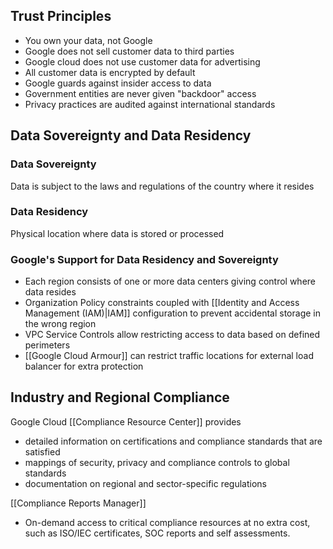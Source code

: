 
## Trust Principles
 - You own your data, not Google
 - Google does not sell customer data to third parties
 - Google cloud does not use customer data for advertising
 - All customer data is encrypted by default
 - Google guards against insider access to data
 - Government entities are never given "backdoor" access
 - Privacy practices are audited against international standards

## Data Sovereignty and Data Residency

### Data Sovereignty
Data is subject to the laws and regulations of the country where it resides

### Data Residency
Physical location where data is stored or processed

### Google's Support for Data Residency and Sovereignty

- Each region consists of one or more data centers giving control where data resides
- Organization Policy constraints coupled with [[Identity and Access Management (IAM)|IAM]] configuration to prevent accidental storage in the wrong region
- VPC Service Controls allow restricting access to data based on defined perimeters
- [[Google Cloud Armour]] can restrict traffic locations for external load balancer for extra protection

## Industry and Regional Compliance

Google Cloud [[Compliance Resource Center]] provides 
- detailed information on certifications and compliance standards that are satisfied
- mappings of security, privacy and compliance controls to global standards
- documentation on regional and sector-specific regulations

[[Compliance Reports Manager]]
- On-demand access to critical compliance resources at no extra cost, such as ISO/IEC certificates, SOC reports and self assessments.






